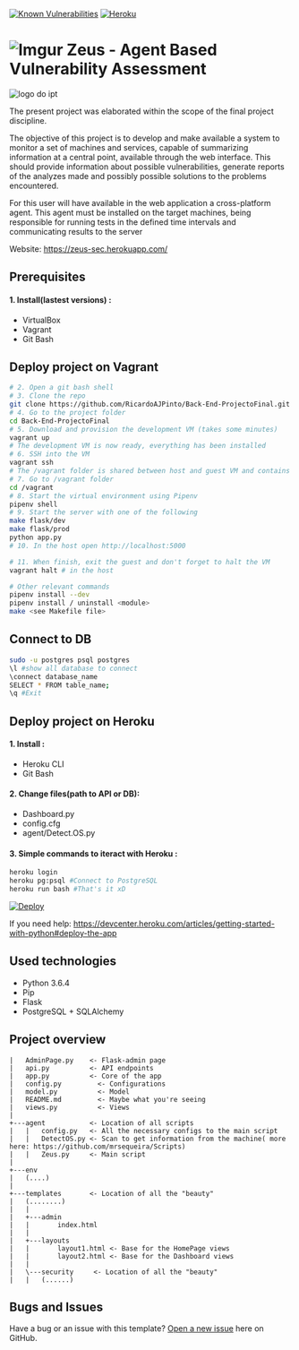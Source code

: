 [![Known Vulnerabilities](https://snyk.io/test/github/RicardoAJPinto/Back-End-ProjectoFinal/badge.svg)](https://snyk.io/test/github/RicardoAJPinto/Back-End-ProjectoFinal)
[![Heroku](https://heroku-badge.herokuapp.com/?app=zeus-sec)](http://zeus-sec.herokuapp.com)

![Imgur](https://i.imgur.com/4gRpnuO.png)
Zeus - Agent Based Vulnerability Assessment
===========
![logo do ipt](http://portal2.ipt.pt/img/logo.png "Instituto Politécnico de Tomar")

The present project was elaborated within the scope of the final project discipline.

The objective of this project is to develop and make available a system to monitor a set of machines and services, capable of summarizing information at a central point, available through the web interface. This should provide information about possible vulnerabilities, generate reports of the analyzes made and possibly possible solutions to the problems encountered.

For this user will have available in the web application a cross-platform agent. This agent must be installed on the target machines, being responsible for running tests in the defined time intervals and communicating results to the server


Website:  https://zeus-sec.herokuapp.com/ 

Prerequisites
------------
#### 1. Install(lastest versions) :
* VirtualBox
* Vagrant 
* Git Bash

Deploy project on Vagrant 
------------
```bash
# 2. Open a git bash shell
# 3. Clone the repo
git clone https://github.com/RicardoAJPinto/Back-End-ProjectoFinal.git
# 4. Go to the project folder
cd Back-End-ProjectoFinal
# 5. Download and provision the development VM (takes some minutes)
vagrant up
# The development VM is now ready, everything has been installed
# 6. SSH into the VM
vagrant ssh
# The /vagrant folder is shared between host and guest VM and contains the project files
# 7. Go to /vagrant folder
cd /vagrant
# 8. Start the virtual environment using Pipenv
pipenv shell
# 9. Start the server with one of the following
make flask/dev
make flask/prod
python app.py
# 10. In the host open http://localhost:5000

# 11. When finish, exit the guest and don't forget to halt the VM
vagrant halt # in the host

# Other relevant commands
pipenv install --dev
pipenv install / uninstall <module>
make <see Makefile file>
``` 

Connect to DB 
------------
```bash
sudo -u postgres psql postgres
\l #show all database to connect
\connect database_name
SELECT * FROM table_name;
\q #Exit
``` 

Deploy project on Heroku
------------

#### 1. Install :
* Heroku CLI
* Git Bash

#### 2. Change files(path to API or DB):
* Dashboard.py
* config.cfg
* agent/Detect.OS.py

#### 3. Simple commands to iteract with Heroku :
```bash
heroku login
heroku pg:psql #Connect to PostgreSQL
heroku run bash #That's it xD 
``` 

[![Deploy](https://www.herokucdn.com/deploy/button.svg)](https://heroku.com/deploy?template=https://github.com/RicardoAJPinto/Back-End-ProjectoFinal)

If you need help: https://devcenter.heroku.com/articles/getting-started-with-python#deploy-the-app 

Used technologies
------------
* Python 3.6.4
* Pip 
* Flask
* PostgreSQL + SQLAlchemy

Project overview
------------
```
|   AdminPage.py 	<- Flask-admin page
|   api.py		    <- API endpoints 
|   app.py		    <- Core of the app
|   config.py		  <- Configurations 
|   model.py		  <- Model
|   README.md		  <- Maybe what you're seeing
|   views.py		  <- Views 
|
+---agent 		    <- Location of all scripts
|   |   config.py	<- All the necessary configs to the main script
|   |   DetectOS.py	<- Scan to get information from the machine( more here: https://github.com/mrsequeira/Scripts)
|   |   Zeus.py		<- Main script
|        
+---env
|   (....)
|
+---templates 		<- Location of all the "beauty"
|   (........)
|   |   
|   +---admin
|   |       index.html
|   |       
|   +---layouts
|   |       layout1.html <- Base for the HomePage views
|   |       layout2.html <- Base for the Dashboard views
|   |       
|   \---security	 <- Location of all the "beauty"
|   | 	(......)
```

Bugs and Issues
------------

Have a bug or an issue with this template? [Open a new issue](https://github.com/RicardoAJPinto/Back-End-ProjectoFinal/issues) here on GitHub.

